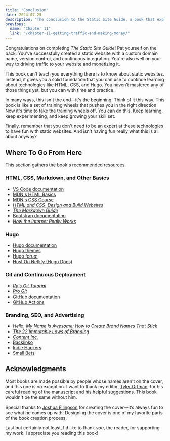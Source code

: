 ```yaml
---
title: "Conclusion"
date: 2024-07-25
description: "The conclusion to the Static Site Guide, a book that explains how to build a static website from scratch."
previous:
  name: "Chapter 11"
  link: "/chapter-11-getting-traffic-and-making-money/"
---
```


Congratulations on completing *The Static Site Guide*! Pat yourself on the back. You've successfully created a static website with a custom domain name, version control, and continuous integration. You're also well on your way to driving traffic to your website and monetizing it.

This book can't teach you everything there is to know about static websites. Instead, it gives you a solid foundation that you can use to continue learning about technologies like HTML, CSS, and Hugo. You haven’t mastered any of those things yet, but you can with time and practice. 

In many ways, this isn't the end—it's the beginning. Think of it this way. This book is like a set of training wheels that pushes you in the right direction. Now it's time to take the training wheels off. You can do this. Keep learning, keep experimenting, and keep growing your skill set. 

Finally, remember that you don't need to be an expert at these technologies to have fun with static websites. And isn't having fun really what this is all about anyway? 

## Where To Go From Here

This section gathers the book's recommended resources. 

### HTML, CSS, Markdown, and Other Basics

- [VS Code documentation](https://code.visualstudio.com/docs)
- [MDN's HTML Basics](https://developer.mozilla.org/en-US/docs/Learn/Getting_started_with_the_web/HTML_basics)
- [MDN's CSS Course](https://developer.mozilla.org/en-US/docs/Learn/CSS) 
- [*HTML and CSS: Design and Build Websites*](https://www.amazon.com/HTML-CSS-Design-Build-Websites/dp/1118008189/)
- [*The Markdown Guide*](https://www.markdownguide.org) 
- [Bootstrap documentation](https://getbootstrap.com/docs/5.3/getting-started/introduction)
- [*How the Internet Really Works*](https://nostarch.com/how-internet-really-works) 

### Hugo

- [Hugo documentation](https://gohugo.io/documentation/)
- [Hugo themes](https://themes.gohugo.io/)
- [Hugo forum](https://discourse.gohugo.io/)
- [Host On Netlify (Hugo Docs)](https://gohugo.io/host-and-deploy/host-on-netlify/)

### Git and Continuous Deployment

- [*Ry's Git Tutorial*](https://www.amazon.com/Rys-Git-Tutorial-Ryan-Hodson-ebook/dp/B00QFIA5OC)
- [*Pro Git*](https://git-scm.com/book/en/v2) 
- [GitHub documentation](https://docs.github.com/) 
- [GitHub Actions](https://github.com/features/actions)

### Branding, SEO, and Advertising

- [*Hello, My Name Is Awesome: How to Create Brand Names That Stick*](https://www.amazon.com/Hello-My-Name-Awesome-Create-ebook/dp/B07V6MFHRH/)
- [*The 22 Immutable Laws of Branding*](https://www.amazon.com/22-Immutable-Laws-Branding-World-Class-ebook/dp/B000FC10H0/)
- [*Content Inc.*](https://www.amazon.com/Content-Inc-Second-Content-First-Successful-ebook/dp/B08NTWNQFQ)
- [Backlinko](https://backlinko.com/)
- [Indie Hackers](https://www.indiehackers.com/)
- [Small Bets](https://smallbets.com/)

## Acknowledgments

Most books are made possible by people whose names aren't on the cover, and this one is no exception. I want to thank my editor, [Tyler Ortman](https://www.linkedin.com/in/tyler-ortman-7955403/), for his careful reading of the manuscript and his helpful suggestions. This book wouldn't be the same without him.

Special thanks to [Joshua Ellingson](https://ellingson.tv/) for creating the cover—it’s always fun to see what he comes up with. Designing the cover is one of my favorite parts of the book creation process.

Last but certainly not least, I'd like to thank *you*, the reader, for supporting my work. I appreciate you reading this book!
